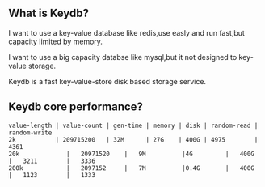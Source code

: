 What is Keydb?
--------------

I want to use a key-value database like redis,use easly and run fast,but capacity limited by memory.

I want to use a big capacity databse like mysql,but it not designed to key-value storage.

Keydb is a fast key-value-store disk based storage service.




Keydb core performance? 
--------------

    value-length | value-count | gen-time | memory | disk | random-read | random-write
    2k           | 209715200   | 32M      | 27G    | 400G |	4975        | 4361
    20k				|	20971520	|	9M			|4G			|	400G	|	3211		|	3336
    200k			|	2097152		|	7M			|0.4G		|	400G	|	1123		|	1333

